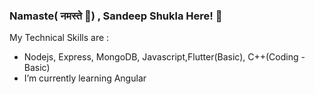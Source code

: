 ### Namaste(  नमस्ते 🙏) , Sandeep Shukla Here!  👋

My Technical Skills are : 

- Nodejs, Express, MongoDB, Javascript,Flutter(Basic), C++(Coding -Basic)
- I’m currently learning Angular
